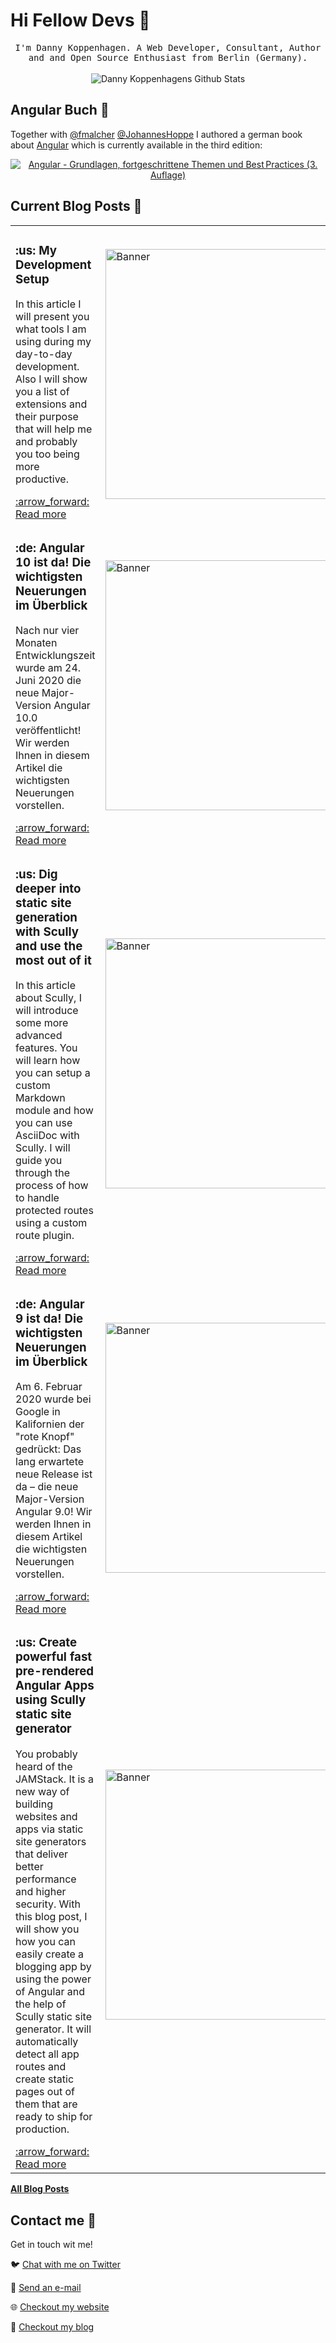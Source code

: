 # Hi Fellow Devs :wave:

<p align="center">
  <samp>
I'm Danny Koppenhagen. A Web Developer, Consultant, Author and and Open Source Enthusiast from Berlin (Germany).
  </samp>
  <br/>
  <br/>
  <img src="https://github-readme-stats.vercel.app/api?username=d-koppenhagen&show_icons=true" alt="Danny Koppenhagens Github Stats"></img>
</p>

## Angular Buch :closed_book:

Together with [@fmalcher](https://github.com/fmalcher) [@JohannesHoppe](https://github.com/JohannesHoppe) I authored a german book about [Angular](https://angular.io) which is currently available in the third edition:

<p align="center">
  <a href="https://angular-buch.com"><img src="https://angular-buch.com/assets/img/book-cover-multiple.png" alt="Angular - Grundlagen, fortgeschrittene Themen und Best Practices (3. Auflage)"></img></a>
</p>

## Current Blog Posts :pencil:

<!-- START: Auto generated by Github Action -->
<table><tr>
  <td>
    <h3>:us: My Development Setup</h3>
    <p>In this article I will present you what tools I am using during my day-to-day development. Also I will show you a list of extensions and their purpose that will help me and probably you too being more productive.</p>
    <a href="https://d-koppenhagen.de//blog/___UNPUBLISHED___kebrxtpq_hcAHpeFvahTYDy02jRyB2gqD3PYHgIPj">:arrow_forward: Read more</a>
  </td>
  <td>
    <img src="https://d-koppenhagen.de/assets/images/blog/dev-setup/dev-setup-header-small.jpg" alt="Banner" width="400px">
  </td>
</tr>

<tr>
  <td>
    <h3>:de: Angular 10 ist da! Die wichtigsten Neuerungen im Überblick</h3>
    <p>Nach nur vier Monaten Entwicklungszeit wurde am 24. Juni 2020 die neue Major-Version Angular 10.0 veröffentlicht! Wir werden Ihnen in diesem Artikel die wichtigsten Neuerungen vorstellen.</p>
    <a href="https://d-koppenhagen.de//blog/2020-06-angular10">:arrow_forward: Read more</a>
  </td>
  <td>
    <img src="https://d-koppenhagen.de/assets/images/blog/ng10/angular10-small.jpg" alt="Banner" width="400px">
  </td>
</tr>

<tr>
  <td>
    <h3>:us: Dig deeper into static site generation with Scully and use the most out of it</h3>
    <p>In this article about Scully, I will introduce some more advanced features. You will learn how you can setup a custom Markdown module and how you can use AsciiDoc with Scully. I will guide you through the process of how to handle protected routes using a custom route plugin.</p>
    <a href="https://d-koppenhagen.de//blog/2020-03-dig-deeper-into-scully-ssg">:arrow_forward: Read more</a>
  </td>
  <td>
    <img src="https://d-koppenhagen.de/assets/images/blog/scully/scully-header2-small.jpg" alt="Banner" width="400px">
  </td>
</tr>

<tr>
  <td>
    <h3>:de: Angular 9 ist da! Die wichtigsten Neuerungen im Überblick</h3>
    <p>Am 6. Februar 2020 wurde bei Google in Kalifornien der "rote Knopf" gedrückt: Das lang erwartete neue Release ist da – die neue Major-Version Angular 9.0! Wir werden Ihnen in diesem Artikel die wichtigsten Neuerungen vorstellen.</p>
    <a href="https://d-koppenhagen.de//blog/2020-02-angular9">:arrow_forward: Read more</a>
  </td>
  <td>
    <img src="https://d-koppenhagen.de/assets/images/blog/ng9/angular9-small.jpg" alt="Banner" width="400px">
  </td>
</tr>

<tr>
  <td>
    <h3>:us: Create powerful fast pre-rendered Angular Apps using Scully static site generator</h3>
    <p>You probably heard of the JAMStack. It is a new way of building websites and apps via static site generators that deliver better performance and higher security. With this blog post, I will show you how you can easily create a blogging app by using the power of Angular and the help of Scully static site generator. It will automatically detect all app routes and create static pages out of them that are ready to ship for production.</p>
    <a href="https://d-koppenhagen.de//blog/2020-01-angular-scully">:arrow_forward: Read more</a>
  </td>
  <td>
    <img src="https://d-koppenhagen.de/assets/images/blog/scully/scully-header-small.jpg" alt="Banner" width="400px">
  </td>
</tr>

</table>
<!-- END: Auto generated by Github Action -->

[**All Blog Posts**](https://d-koppenhagen.de/blog)

## Contact me :speech_balloon:

Get in touch wit me!

:bird: <a href="https://twitter.com/d_koppenhagen">Chat with me on Twitter</a>

:e-mail: <a href="mailto:mail@d-koppenhagen.de">Send an e-mail</a>

:globe_with_meridians: <a href="https://d-koppenhagen.de">Checkout my website</a>

:memo: <a href="https://d-koppenhagen.de/blog">Checkout my blog</a>
